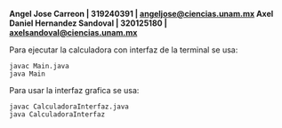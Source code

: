 **Angel Jose Carreon | 319240391 | angeljose@ciencias.unam.mx
Axel Daniel Hernandez Sandoval | 320125180 | axelsandoval@ciencias.unam.mx**

Para ejecutar la calculadora con interfaz de la terminal se usa:
```console
javac Main.java
java Main
```

Para usar la interfaz grafica se usa:
```console
javac CalculadoraInterfaz.java
java CalculadoraInterfaz
```
